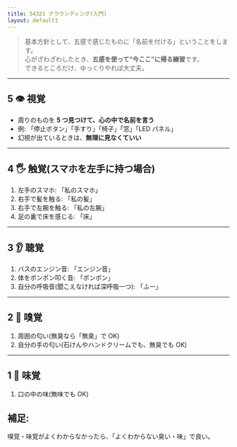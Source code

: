 ```yaml
---
title: 54321 グラウンディング(入門)
layout: default1
---
```

> 基本方針として、五感で感じたものに「名前を付ける」ということをします。  
> 心がざわざわしたとき、**五感を使って“今ここ”に帰る練習**です。  
> できるところだけ、ゆっくりやれば大丈夫。

---

## 5 👁️ 視覚

* 周りのものを **5 つ見つけて、心の中で名前を言う**
* 例: 「停止ボタン」「手すり」「椅子」「窓」「LED パネル」
* 幻視が出ているときは、**無理に見なくていい**

---

## 4 🖐 触覚(スマホを左手に持つ場合)

1. 左手のスマホ: 「私のスマホ」
2. 右手で髪を触る: 「私の髪」
3. 右手で左腕を触る: 「私の左腕」
4. 足の裏で床を感じる: 「床」

---

## 3 👂 聴覚

1. バスのエンジン音: 「エンジン音」
2. 体をポンポン叩く音: 「ポンポン」
3. 自分の呼吸音(聞こえなければ深呼吸一つ): 「ふー」

---

## 2 👃 嗅覚

1. 周囲の匂い(無臭なら「無臭」で OK)
2. 自分の手の匂い(石けんやハンドクリームでも、無臭でも OK)

---

## 1 👅 味覚

1. 口の中の味(無味でも OK)

## 補足:

嗅覚・味覚がよくわからなかったら、「よくわからない臭い・味」で良い。